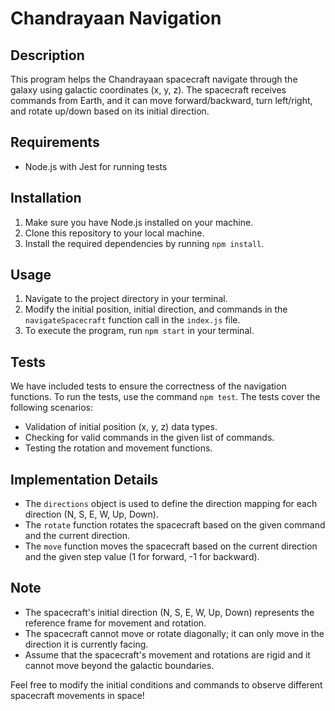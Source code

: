 # Chandrayaan Navigation

## Description
This program helps the Chandrayaan spacecraft navigate through the galaxy using galactic coordinates (x, y, z). The spacecraft receives commands from Earth, and it can move forward/backward, turn left/right, and rotate up/down based on its initial direction.

## Requirements
- Node.js with Jest for running tests

## Installation
1. Make sure you have Node.js installed on your machine.
2. Clone this repository to your local machine.
3. Install the required dependencies by running `npm install`.

## Usage
1. Navigate to the project directory in your terminal.
2. Modify the initial position, initial direction, and commands in the `navigateSpacecraft` function call in the `index.js` file.
3. To execute the program, run `npm start` in your terminal.

## Tests
We have included tests to ensure the correctness of the navigation functions. To run the tests, use the command `npm test`. The tests cover the following scenarios:
- Validation of initial position (x, y, z) data types.
- Checking for valid commands in the given list of commands.
- Testing the rotation and movement functions.

## Implementation Details
- The `directions` object is used to define the direction mapping for each direction (N, S, E, W, Up, Down).
- The `rotate` function rotates the spacecraft based on the given command and the current direction.
- The `move` function moves the spacecraft based on the current direction and the given step value (1 for forward, -1 for backward).

## Note
- The spacecraft's initial direction (N, S, E, W, Up, Down) represents the reference frame for movement and rotation.
- The spacecraft cannot move or rotate diagonally; it can only move in the direction it is currently facing.
- Assume that the spacecraft's movement and rotations are rigid and it cannot move beyond the galactic boundaries.

Feel free to modify the initial conditions and commands to observe different spacecraft movements in space!
